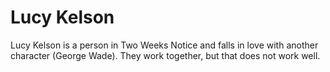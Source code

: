 <h1>Lucy Kelson</h1>
Lucy Kelson is a person in Two Weeks Notice and falls in love with another character (George Wade). They work together, but that does not work well.

